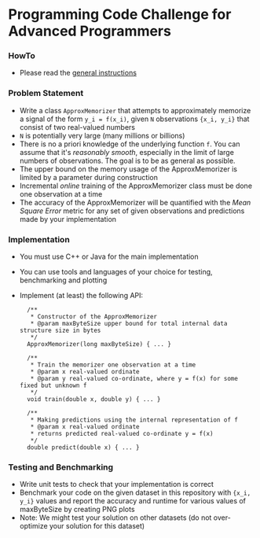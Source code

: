 # Programming Code Challenge for Advanced Programmers

### HowTo

* Please read the [general instructions](https://github.com/h2oai/coding-challenges/blob/master/README.md)

### Problem Statement
* Write a class `ApproxMemorizer` that attempts to approximately memorize a signal of the form `y_i = f(x_i)`, given `N` observations `{x_i, y_i}` that consist of two real-valued numbers
* `N` is potentially very large (many millions or billions)
* There is no a priori knowledge of the underlying function `f`. You can assume that it's *reasonably smooth*, especially in the limit of large numbers of observations. The goal is to be as general as possible.
* The upper bound on the memory usage of the ApproxMemorizer is limited by a parameter during construction
* Incremental *online* training of the ApproxMemorizer class must be done one observation at a time
* The accuracy of the ApproxMemorizer will be quantified with the *Mean Square Error* metric for any set of given observations and predictions made by your implementation

### Implementation
* You must use C++ or Java for the main implementation
* You can use tools and languages of your choice for testing, benchmarking and plotting
* Implement (at least) the following API:

        /**
         * Constructor of the ApproxMemorizer
         * @param maxByteSize upper bound for total internal data structure size in bytes
         */
        ApproxMemorizer(long maxByteSize) { ... }
        
        /**
         * Train the memorizer one observation at a time
         * @param x real-valued ordinate
         * @param y real-valued co-ordinate, where y = f(x) for some fixed but unknown f
         */
        void train(double x, double y) { ... }
        
        /**
         * Making predictions using the internal representation of f
         * @param x real-valued ordinate
         * returns predicted real-valued co-ordinate y = f(x)
         */
        double predict(double x) { ... }
     

### Testing and Benchmarking
* Write unit tests to check that your implementation is correct
* Benchmark your code on the given dataset in this repository with `{x_i, y_i}` values and report the accuracy and runtime for various values of maxByteSize by creating PNG plots
* Note: We might test your solution on other datasets (do not over-optimize your solution for this dataset)
